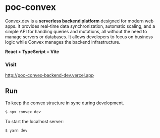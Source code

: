 # poc-convex

Convex.dev is a **serverless backend platform** designed for modern web apps. 
It provides real-time data synchronization, automatic scaling, 
and a simple API for handling queries and mutations, all without the need 
to manage servers or databases. It allows developers to focus on business 
logic while Convex manages the backend infrastructure.

**React + TypeScript + Vite**

### Visit
http://poc-convex-backend-dev.vercel.app

## Run
To keep the convex structure in sync during development.
  ```bash
  $ npx convex dev
  ```

To start the localhost server:
  ```bash
  $ yarn dev
  ```